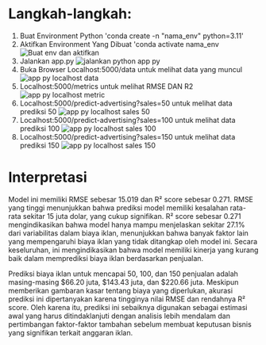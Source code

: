 # Langkah-langkah:

1. Buat Environment Python 'conda create -n "nama_env" python=3.11'
2. Aktifkan Environment Yang Dibuat 'conda activate nama_env
![Buat env dan aktifkan](https://github.com/ZidanAliZaqi/Machine_Learning_II/assets/97864880/c067d75a-f195-43e0-adfa-5800c8dce524)
3. Jalankan app.py
![jalankan python app py](https://github.com/ZidanAliZaqi/Machine_Learning_II/assets/97864880/f9ea8268-4bfc-4125-a498-ade8c0ba1020)
4. Buka Browser Localhost:5000/data untuk melihat data yang muncul
![app py localhost data](https://github.com/ZidanAliZaqi/Machine_Learning_II/assets/97864880/6def0c34-8635-4035-af93-a850babc13ab)
5. Localhost:5000/metrics untuk melihat RMSE DAN R2
![app py localhost metric](https://github.com/ZidanAliZaqi/Machine_Learning_II/assets/97864880/9cec54b4-54b0-4d53-8353-0462554608d4)
6. Localhost:5000/predict-advertising?sales=50 untuk melihat data prediksi 50
![app py localhost sales 50](https://github.com/ZidanAliZaqi/Machine_Learning_II/assets/97864880/7e1bc362-7430-4163-b09a-2a6fed597675)
7. Localhost:5000/predict-advertising?sales=100 untuk melihat data prediksi 100
![app py localhost sales 100](https://github.com/ZidanAliZaqi/Machine_Learning_II/assets/97864880/86421ff4-315d-46e0-b509-88ff3260ae9e)
8. Localhost:5000/predict-advertising?sales=150 untuk melihat data prediksi 150
![app py localhost sales 150](https://github.com/ZidanAliZaqi/Machine_Learning_II/assets/97864880/cc96b6fc-06f3-4bea-8ba7-db9e0b082e07)

# Interpretasi
Model ini memiliki RMSE sebesar 15.019 dan R² score sebesar 0.271. RMSE yang tinggi menunjukkan bahwa prediksi model memiliki kesalahan rata-rata sekitar 15 juta dolar, yang cukup signifikan. R² score sebesar 0.271 mengindikasikan bahwa model hanya mampu menjelaskan sekitar 27.1% dari variabilitas dalam biaya iklan, menunjukkan bahwa banyak faktor lain yang mempengaruhi biaya iklan yang tidak ditangkap oleh model ini. Secara keseluruhan, ini mengindikasikan bahwa model memiliki kinerja yang kurang baik dalam memprediksi biaya iklan berdasarkan penjualan.

Prediksi biaya iklan untuk mencapai 50, 100, dan 150 penjualan adalah masing-masing $66.20 juta, $143.43 juta, dan $220.66 juta. Meskipun memberikan gambaran kasar tentang biaya yang diperlukan, akurasi prediksi ini dipertanyakan karena tingginya nilai RMSE dan rendahnya R² score. Oleh karena itu, prediksi ini sebaiknya digunakan sebagai estimasi awal yang harus ditindaklanjuti dengan analisis lebih mendalam dan pertimbangan faktor-faktor tambahan sebelum membuat keputusan bisnis yang signifikan terkait anggaran iklan.

